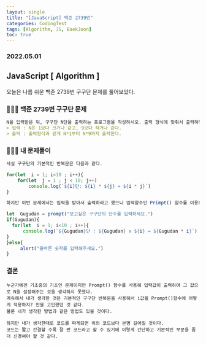 ```yaml
---
layout: single
title: "[JavaScript] 백준 2739번"
categories: CodingTest
tags: [Algorithm, JS, BaekJoon]
toc: true
---
```

### 2022.05.01
## JavaScript [ Algorithm ]
오늘은 나름 쉬운 백준 2739번 구구단 문제를 풀어보았다.

### 👨🏻‍💻 백준 2739번 구구단 문제 
 ```md
 N을 입력받은 뒤, 구구단 N단을 출력하는 프로그램을 작성하시오. 출력 형식에 맞춰서 출력하면 된다.
> 입력 : N은 1보다 크거나 같고, 9보다 작거나 같다. 
> 출력 : 출력형식과 같게 N*1부터 N*9까지 출력한다. 
 ```
### 👨🏻‍💻 내 문제풀이 

 ```javascript
 사실 구구단의 기본적인 반복문은 다음과 같다. 
 
 for(let  i = 1; i<10 ; i++){
     for(let  j = 1 ; j < 10; j++)
         console.log(`${i}단: ${i} * ${j} = ${i * j}`)
}

하지만 이번 문제에서는 입력을 받아서 출력하라고 했으니 입력함수인 Primpt() 함수를 이용해준다. 

let  Gugudan = prompt("보고싶은 구구단의 단수를 입력하세요.")
if(Gugudan){
   for(let  i = 1; i<10 ; i++){
       console.log(`${Gugudan}단 : ${Gugudan} x ${i} = ${Gugudan * i}`)
}
}else{
      alert("올바른 숫자를 입력해주세요.")
}
 ```

### 결론 
 ```
누군가에겐 기초중의 기초인 문제이지만 Prompt() 함수를 사용해 입력값이 출력하여 그 값으로 N을 설정해주는 것을 생각하지 못했다. 
계속해서 내가 생각한 것은 기본적인 구구단 반복문을 사용해서 i값을 Prompt()함수에 어떻게 적용하지? 만을 고민했던 것 같다. 
물론 내가 생각한 방법과 같은 방법도 있을 것이다. 

하지만 내가 생각한대로 코드를 짜게되면 위의 코드보다 분명 길어질 것이다. 
코드는 짧고 간결할 수록 잘 짠 코드라고 할 수 있기에 이렇게 간단하고 기본적인 부분을 좀 더 신경써야 할 것 같다. 
 ```



